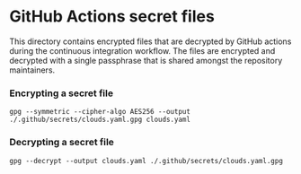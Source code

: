 # GitHub Actions secret files

This directory contains encrypted files that are decrypted by GitHub actions during the continuous integration workflow. The files are encrypted and decrypted with a single passphrase that is shared amongst the repository maintainers.

### Encrypting a secret file

````shell
gpg --symmetric --cipher-algo AES256 --output ./.github/secrets/clouds.yaml.gpg clouds.yaml
````

### Decrypting a secret file

````shell
gpg --decrypt --output clouds.yaml ./.github/secrets/clouds.yaml.gpg
````